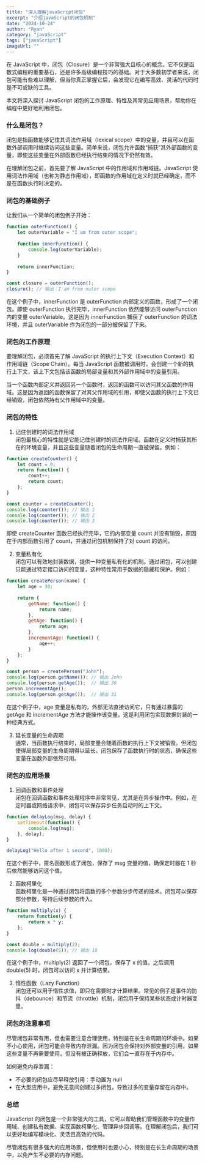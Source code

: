 ```yaml
---
title: "深入理解javaScript闭包"
excerpt: "介绍javaScript的闭包机制"
date: "2024-10-24"
author: "Ryan"
category: "javaScript"
tags: ["javaScript"]
imageUrl: ""
---
```


在 JavaScript 中，闭包（Closure）是一个非常强大且核心的概念。它不仅是函数式编程的重要基石，还是许多高级编程技巧的基础。对于大多数初学者来说，闭包可能有些难以理解，但当你真正掌握它后，会发现它在编写高效、灵活的代码时是不可或缺的工具。

本文将深入探讨 JavaScript 闭包的工作原理、特性及其常见应用场景，帮助你在编程中更好地利用闭包。

### 什么是闭包？
闭包是指函数能够记住其词法作用域（lexical scope）中的变量，并且可以在函数外部调用时继续访问这些变量。简单来说，闭包允许函数“捕获”其外部函数的变量，即使这些变量在外部函数已经执行结束的情况下仍然有效。

在理解闭包之前，首先要了解 JavaScript 中的作用域和作用域链。JavaScript 使用词法作用域（也称为静态作用域），即函数的作用域在定义时就已经确定，而不是在函数执行时决定的。

### 闭包的基础例子
让我们从一个简单的闭包例子开始：

```javascript
function outerFunction() {
    let outerVariable = "I am from outer scope";
    
    function innerFunction() {
        console.log(outerVariable);
    }
    
    return innerFunction;
}

const closure = outerFunction();
closure(); // 输出：I am from outer scope
```

在这个例子中，innerFunction 是 outerFunction 内部定义的函数，形成了一个闭包。即使 outerFunction 执行完毕，innerFunction 依然能够访问 outerFunction 内的变量 outerVariable。这是因为 innerFunction 捕获了 outerFunction 的词法环境，并且 outerVariable 作为闭包的一部分被保留了下来。

### 闭包的工作原理
要理解闭包，必须首先了解 JavaScript 的执行上下文（Execution Context）和作用域链（Scope Chain）。每当 JavaScript 函数被调用时，会创建一个新的执行上下文，该上下文包括该函数的局部变量和其外部作用域中的变量引用。

当一个函数内部定义并返回另一个函数时，返回的函数可以访问其父函数的作用域。这是因为返回的函数保留了对其父作用域的引用，即使父函数的执行上下文已经销毁，闭包依然持有父作用域中的变量。

### 闭包的特性
1. 记住创建时的词法作用域<br>
闭包最核心的特性就是它能记住创建时的词法作用域。函数在定义时捕获其所在的环境变量，并且这些变量随着闭包的生命周期一直被保留。例如：

```javascript
function createCounter() {
    let count = 0;
    return function() {
        count++;
        return count;
    };
}

const counter = createCounter();
console.log(counter()); // 输出 1
console.log(counter()); // 输出 2
console.log(counter()); // 输出 3
```

即使 createCounter 函数已经执行完毕，它的内部变量 count 并没有销毁，原因在于内部函数引用了 count，并通过闭包机制保持了对 count 的访问。

2. 变量私有化<br>
闭包可以有效地封装数据，提供一种变量私有化的机制。通过闭包，可以创建只能通过特定接口访问的变量，这种特性常用于数据的隐藏和保护。例如：
```javascript
function createPerson(name) {
    let age = 30;
    
    return {
        getName: function() {
            return name;
        },
        getAge: function() {
            return age;
        },
        incrementAge: function() {
            age++;
        }
    };
}

const person = createPerson("John");
console.log(person.getName()); // 输出 John
console.log(person.getAge());  // 输出 30
person.incrementAge();
console.log(person.getAge());  // 输出 31
```

在这个例子中，age 变量是私有的，外部无法直接访问它，只有通过暴露的 getAge 和 incrementAge 方法才能操作该变量。这是利用闭包实现数据封装的一种经典方式。

3. 延长变量的生命周期<br>
通常，当函数执行结束时，局部变量会随着函数的执行上下文被销毁。但闭包使得局部变量的生命周期得以延长。闭包保存了函数执行时的状态，确保这些变量在函数外部依然可用。

### 闭包的应用场景
1. 回调函数和事件处理<br>
闭包在回调函数和事件处理程序中非常常见，尤其是在异步操作中。例如，在定时器或网络请求中，闭包可以保存异步任务启动时的上下文。

```javascript
function delayLog(msg, delay) {
    setTimeout(function() {
        console.log(msg);
    }, delay);
}

delayLog("Hello after 1 second", 1000);
```

在这个例子中，匿名函数形成了闭包，保存了 msg 变量的值，确保定时器在 1 秒后依然能够访问这个值。

2. 函数柯里化<br>
函数柯里化是一种通过闭包将函数的多个参数分步传递的技术。闭包可以保存部分参数，等待后续参数的传入。

```javascript
function multiply(x) {
    return function(y) {
        return x * y;
    };
}

const double = multiply(2);
console.log(double(5)); // 输出 10
```

在这个例子中，multiply(2) 返回了一个闭包，保存了 x 的值。之后调用 double(5) 时，闭包可以访问 x 并计算结果。

3. 惰性函数（Lazy Function）<br>
闭包还可以用于惰性求值，即只在需要时才计算结果。常见的例子是事件的防抖（debounce）和节流（throttle）机制，闭包用于保持某些状态或计时器变量。

### 闭包的注意事项
尽管闭包非常有用，但也需要注意合理使用，特别是在长生命周期的环境中。如果不小心使用，闭包可能会导致内存泄漏。因为闭包会保持对外部变量的引用，如果这些变量不再需要使用，但没有被正确释放，它们会一直存在于内存中。

如何避免内存泄漏：
* 不必要的闭包应尽早释放引用：手动置为 null
* 在大型应用中，避免无意间创建过多闭包，导致过多的变量存留在内存中。

### 总结
JavaScript 的闭包是一个非常强大的工具，它可以帮助我们管理函数中的变量作用域、创建私有数据、实现函数柯里化、管理异步回调等。在理解闭包后，我们可以更好地编写模块化、灵活且高效的代码。

尽管闭包有很多强大的应用场景，但使用时也要小心，特别是在长生命周期的场景中，以免产生不必要的内存问题。
